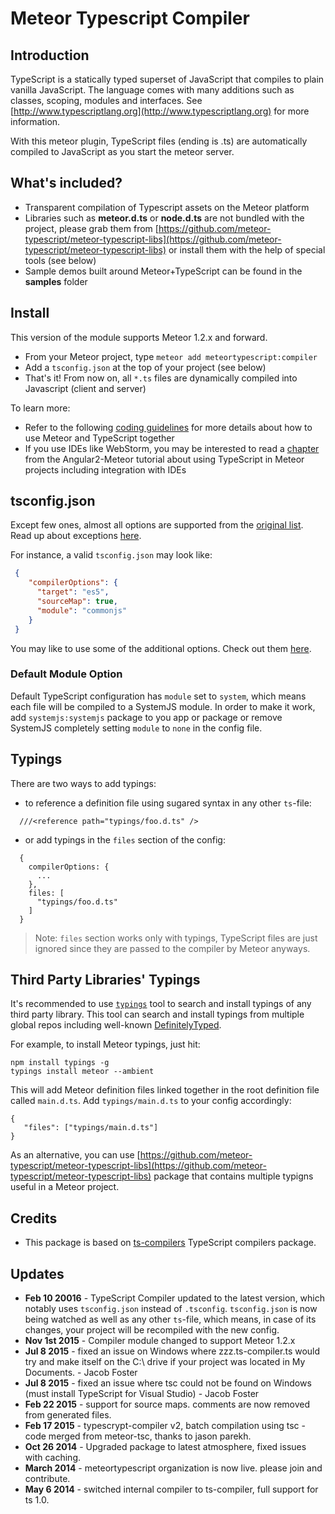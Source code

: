 # Meteor Typescript Compiler

## Introduction

TypeScript is a statically typed superset of JavaScript that compiles to plain vanilla JavaScript. The language comes with many additions such as classes, scoping, modules and interfaces. See [http://www.typescriptlang.org](http://www.typescriptlang.org) for more information.

With this meteor plugin, TypeScript files (ending is .ts) are automatically compiled to JavaScript as you start the meteor server.

## What's included?

* Transparent compilation of Typescript assets on the Meteor platform
* Libraries such as **meteor.d.ts** or **node.d.ts** are not bundled with the project, please grab them from [https://github.com/meteor-typescript/meteor-typescript-libs](https://github.com/meteor-typescript/meteor-typescript-libs) or install them with the help of special tools (see below)
* Sample demos built around Meteor+TypeScript can be found in the **samples** folder

## Install

This version of the module supports Meteor 1.2.x and forward.

* From your Meteor project, type `meteor add meteortypescript:compiler`
* Add a `tsconfig.json` at the top of your project (see below)
* That's it! From now on, all `*.ts` files are dynamically compiled into Javascript (client and server)

To learn more:
* Refer to the following [coding guidelines](https://github.com/meteor-typescript/meteor-typescript-libs#usage-collections) for more details about how to use Meteor and TypeScript together
* If you use IDEs like WebStorm, you may be interested to read a [chapter](http://www.angular-meteor.com/tutorials/socially/angular2/folder-structure) from the Angular2-Meteor tutorial about using TypeScript in Meteor projects including integration with IDEs

## tsconfig.json

Except few ones, almost all options are supported from the [original list](https://github.com/Microsoft/TypeScript/wiki/Compiler-Options).
Read up about exceptions [here](https://github.com/barbatus/typescript#compiler-options).

For instance, a valid `tsconfig.json` may look like:

```json
 {
    "compilerOptions": {
      "target": "es5",
      "sourceMap": true,
      "module": "commonjs"
    }
 }
 ```

You may like to use some of the additional options.
Check out them [here](https://github.com/barbatus/ts-compilers#typescript-config).

### Default Module Option

Default TypeScript configuration has `module` set to `system`, which means each file will be compiled to a SystemJS module.
In order to make it work, add `systemjs:systemjs` package to you app or package or remove SystemJS completely setting `module` to `none` in the config file.

## Typings

There are two ways to add typings:

  - to reference a definition file using sugared syntax in any other `ts`-file:

```
  ///<reference path="typings/foo.d.ts" />
```

  - or add typings in the `files` section of the config:

```
  {
    compilerOptions: {
      ...
    },
    files: [
      "typings/foo.d.ts"
    ]
  }
```

> Note: `files` section works only with typings, TypeScript files are just ignored
> since they are passed to the compiler by Meteor anyways.

## Third Party Libraries' Typings

It's recommended to use [`typings`](https://github.com/typings/typings) tool to search and install typings of any third party library.
This tool can search and install typings from multiple global repos including well-known [DefinitelyTyped](https://github.com/DefinitelyTyped/DefinitelyTyped).

For example, to install Meteor typings, just hit:

```
npm install typings -g
typings install meteor --ambient
```

This will add Meteor definition files linked together in the root definition file called `main.d.ts`.
Add `typings/main.d.ts` to your config accordingly:

```
{
   "files": ["typings/main.d.ts"]
}
```

As an alternative, you can use [https://github.com/meteor-typescript/meteor-typescript-libs](https://github.com/meteor-typescript/meteor-typescript-libs) package that contains multiple typigns useful in a Meteor project.

## Credits

* This package is based on [ts-compilers](https://github.com/barbatus/ts-compilers) TypeScript compilers package.

## Updates
* **Feb 10 20016** - TypeScript Compiler updated to the latest version, which notably uses `tsconfig.json` instead of `.tsconfig`.
`tsconfig.json` is now being watched as well as any other `ts`-file, which means, in case of its changes, your project will be recompiled with the new config.
* **Nov 1st 2015** - Compiler module changed to support Meteor 1.2.x
* **Jul 8 2015** - fixed an issue on Windows where zzz.ts-compiler.ts would try and make itself on the C:\ drive if your project was located in My Documents. - Jacob Foster
* **Jul 8 2015** - fixed an issue where tsc could not be found on Windows (must install TypeScript for Visual Studio) - Jacob Foster
* **Feb 22 2015** - support for source maps. comments are now removed from generated files.
* **Feb 17 2015** - typescrypt-compiler v2, batch compilation using tsc - code merged from meteor-tsc, thanks to jason parekh.
* **Oct 26 2014** - Upgraded package to latest atmosphere, fixed issues with caching.
* **March 2014** - meteortypescript organization is now live. please join and contribute.
* **May 6 2014** - switched internal compiler to ts-compiler, full support for ts 1.0.
